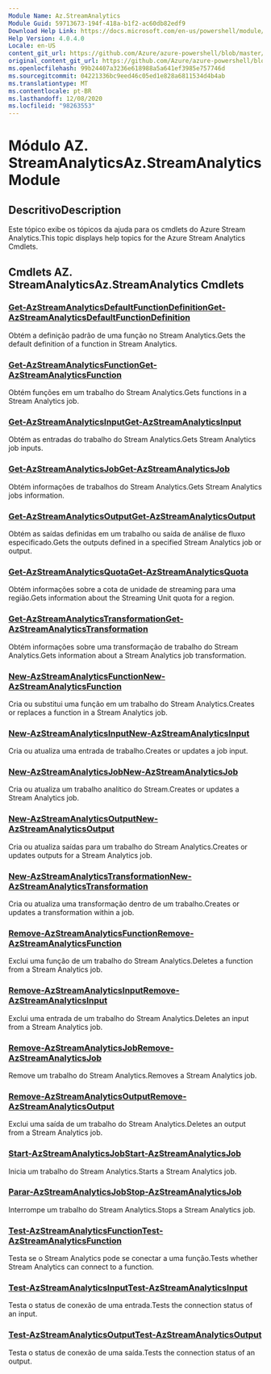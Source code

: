 ```yaml
---
Module Name: Az.StreamAnalytics
Module Guid: 59713673-194f-418a-b1f2-ac60db82edf9
Download Help Link: https://docs.microsoft.com/en-us/powershell/module/az.streamanalytics
Help Version: 4.0.4.0
Locale: en-US
content_git_url: https://github.com/Azure/azure-powershell/blob/master/src/StreamAnalytics/StreamAnalytics/help/Az.StreamAnalytics.md
original_content_git_url: https://github.com/Azure/azure-powershell/blob/master/src/StreamAnalytics/StreamAnalytics/help/Az.StreamAnalytics.md
ms.openlocfilehash: 99b24407a3236e618988a5a641ef3985e757746d
ms.sourcegitcommit: 04221336bc9eed46c05ed1e828a6811534d4b4ab
ms.translationtype: MT
ms.contentlocale: pt-BR
ms.lasthandoff: 12/08/2020
ms.locfileid: "98263553"
---
```

# <span data-ttu-id="b7c94-101">Módulo AZ. StreamAnalytics</span><span class="sxs-lookup"><span data-stu-id="b7c94-101">Az.StreamAnalytics Module</span></span>
## <span data-ttu-id="b7c94-102">Descritivo</span><span class="sxs-lookup"><span data-stu-id="b7c94-102">Description</span></span>
<span data-ttu-id="b7c94-103">Este tópico exibe os tópicos da ajuda para os cmdlets do Azure Stream Analytics.</span><span class="sxs-lookup"><span data-stu-id="b7c94-103">This topic displays help topics for the Azure Stream Analytics Cmdlets.</span></span>

## <span data-ttu-id="b7c94-104">Cmdlets AZ. StreamAnalytics</span><span class="sxs-lookup"><span data-stu-id="b7c94-104">Az.StreamAnalytics Cmdlets</span></span>
### [<span data-ttu-id="b7c94-105">Get-AzStreamAnalyticsDefaultFunctionDefinition</span><span class="sxs-lookup"><span data-stu-id="b7c94-105">Get-AzStreamAnalyticsDefaultFunctionDefinition</span></span>](Get-AzStreamAnalyticsDefaultFunctionDefinition.md)
<span data-ttu-id="b7c94-106">Obtém a definição padrão de uma função no Stream Analytics.</span><span class="sxs-lookup"><span data-stu-id="b7c94-106">Gets the default definition of a function in Stream Analytics.</span></span>

### [<span data-ttu-id="b7c94-107">Get-AzStreamAnalyticsFunction</span><span class="sxs-lookup"><span data-stu-id="b7c94-107">Get-AzStreamAnalyticsFunction</span></span>](Get-AzStreamAnalyticsFunction.md)
<span data-ttu-id="b7c94-108">Obtém funções em um trabalho do Stream Analytics.</span><span class="sxs-lookup"><span data-stu-id="b7c94-108">Gets functions in a Stream Analytics job.</span></span>

### [<span data-ttu-id="b7c94-109">Get-AzStreamAnalyticsInput</span><span class="sxs-lookup"><span data-stu-id="b7c94-109">Get-AzStreamAnalyticsInput</span></span>](Get-AzStreamAnalyticsInput.md)
<span data-ttu-id="b7c94-110">Obtém as entradas do trabalho do Stream Analytics.</span><span class="sxs-lookup"><span data-stu-id="b7c94-110">Gets Stream Analytics job inputs.</span></span>

### [<span data-ttu-id="b7c94-111">Get-AzStreamAnalyticsJob</span><span class="sxs-lookup"><span data-stu-id="b7c94-111">Get-AzStreamAnalyticsJob</span></span>](Get-AzStreamAnalyticsJob.md)
<span data-ttu-id="b7c94-112">Obtém informações de trabalhos do Stream Analytics.</span><span class="sxs-lookup"><span data-stu-id="b7c94-112">Gets Stream Analytics jobs information.</span></span>

### [<span data-ttu-id="b7c94-113">Get-AzStreamAnalyticsOutput</span><span class="sxs-lookup"><span data-stu-id="b7c94-113">Get-AzStreamAnalyticsOutput</span></span>](Get-AzStreamAnalyticsOutput.md)
<span data-ttu-id="b7c94-114">Obtém as saídas definidas em um trabalho ou saída de análise de fluxo especificado.</span><span class="sxs-lookup"><span data-stu-id="b7c94-114">Gets the outputs defined in a specified Stream Analytics job or output.</span></span>

### [<span data-ttu-id="b7c94-115">Get-AzStreamAnalyticsQuota</span><span class="sxs-lookup"><span data-stu-id="b7c94-115">Get-AzStreamAnalyticsQuota</span></span>](Get-AzStreamAnalyticsQuota.md)
<span data-ttu-id="b7c94-116">Obtém informações sobre a cota de unidade de streaming para uma região.</span><span class="sxs-lookup"><span data-stu-id="b7c94-116">Gets information about the Streaming Unit quota for a region.</span></span>

### [<span data-ttu-id="b7c94-117">Get-AzStreamAnalyticsTransformation</span><span class="sxs-lookup"><span data-stu-id="b7c94-117">Get-AzStreamAnalyticsTransformation</span></span>](Get-AzStreamAnalyticsTransformation.md)
<span data-ttu-id="b7c94-118">Obtém informações sobre uma transformação de trabalho do Stream Analytics.</span><span class="sxs-lookup"><span data-stu-id="b7c94-118">Gets information about a Stream Analytics job transformation.</span></span>

### [<span data-ttu-id="b7c94-119">New-AzStreamAnalyticsFunction</span><span class="sxs-lookup"><span data-stu-id="b7c94-119">New-AzStreamAnalyticsFunction</span></span>](New-AzStreamAnalyticsFunction.md)
<span data-ttu-id="b7c94-120">Cria ou substitui uma função em um trabalho do Stream Analytics.</span><span class="sxs-lookup"><span data-stu-id="b7c94-120">Creates or replaces a function in a Stream Analytics job.</span></span>

### [<span data-ttu-id="b7c94-121">New-AzStreamAnalyticsInput</span><span class="sxs-lookup"><span data-stu-id="b7c94-121">New-AzStreamAnalyticsInput</span></span>](New-AzStreamAnalyticsInput.md)
<span data-ttu-id="b7c94-122">Cria ou atualiza uma entrada de trabalho.</span><span class="sxs-lookup"><span data-stu-id="b7c94-122">Creates or updates a job input.</span></span>

### [<span data-ttu-id="b7c94-123">New-AzStreamAnalyticsJob</span><span class="sxs-lookup"><span data-stu-id="b7c94-123">New-AzStreamAnalyticsJob</span></span>](New-AzStreamAnalyticsJob.md)
<span data-ttu-id="b7c94-124">Cria ou atualiza um trabalho analítico do Stream.</span><span class="sxs-lookup"><span data-stu-id="b7c94-124">Creates or updates a Stream Analytics job.</span></span>

### [<span data-ttu-id="b7c94-125">New-AzStreamAnalyticsOutput</span><span class="sxs-lookup"><span data-stu-id="b7c94-125">New-AzStreamAnalyticsOutput</span></span>](New-AzStreamAnalyticsOutput.md)
<span data-ttu-id="b7c94-126">Cria ou atualiza saídas para um trabalho do Stream Analytics.</span><span class="sxs-lookup"><span data-stu-id="b7c94-126">Creates or updates outputs for a Stream Analytics job.</span></span>

### [<span data-ttu-id="b7c94-127">New-AzStreamAnalyticsTransformation</span><span class="sxs-lookup"><span data-stu-id="b7c94-127">New-AzStreamAnalyticsTransformation</span></span>](New-AzStreamAnalyticsTransformation.md)
<span data-ttu-id="b7c94-128">Cria ou atualiza uma transformação dentro de um trabalho.</span><span class="sxs-lookup"><span data-stu-id="b7c94-128">Creates or updates a transformation within a job.</span></span>

### [<span data-ttu-id="b7c94-129">Remove-AzStreamAnalyticsFunction</span><span class="sxs-lookup"><span data-stu-id="b7c94-129">Remove-AzStreamAnalyticsFunction</span></span>](Remove-AzStreamAnalyticsFunction.md)
<span data-ttu-id="b7c94-130">Exclui uma função de um trabalho do Stream Analytics.</span><span class="sxs-lookup"><span data-stu-id="b7c94-130">Deletes a function from a Stream Analytics job.</span></span>

### [<span data-ttu-id="b7c94-131">Remove-AzStreamAnalyticsInput</span><span class="sxs-lookup"><span data-stu-id="b7c94-131">Remove-AzStreamAnalyticsInput</span></span>](Remove-AzStreamAnalyticsInput.md)
<span data-ttu-id="b7c94-132">Exclui uma entrada de um trabalho do Stream Analytics.</span><span class="sxs-lookup"><span data-stu-id="b7c94-132">Deletes an input from a Stream Analytics job.</span></span>

### [<span data-ttu-id="b7c94-133">Remove-AzStreamAnalyticsJob</span><span class="sxs-lookup"><span data-stu-id="b7c94-133">Remove-AzStreamAnalyticsJob</span></span>](Remove-AzStreamAnalyticsJob.md)
<span data-ttu-id="b7c94-134">Remove um trabalho do Stream Analytics.</span><span class="sxs-lookup"><span data-stu-id="b7c94-134">Removes a Stream Analytics job.</span></span>

### [<span data-ttu-id="b7c94-135">Remove-AzStreamAnalyticsOutput</span><span class="sxs-lookup"><span data-stu-id="b7c94-135">Remove-AzStreamAnalyticsOutput</span></span>](Remove-AzStreamAnalyticsOutput.md)
<span data-ttu-id="b7c94-136">Exclui uma saída de um trabalho do Stream Analytics.</span><span class="sxs-lookup"><span data-stu-id="b7c94-136">Deletes an output from a Stream Analytics job.</span></span>

### [<span data-ttu-id="b7c94-137">Start-AzStreamAnalyticsJob</span><span class="sxs-lookup"><span data-stu-id="b7c94-137">Start-AzStreamAnalyticsJob</span></span>](Start-AzStreamAnalyticsJob.md)
<span data-ttu-id="b7c94-138">Inicia um trabalho do Stream Analytics.</span><span class="sxs-lookup"><span data-stu-id="b7c94-138">Starts a Stream Analytics job.</span></span>

### [<span data-ttu-id="b7c94-139">Parar-AzStreamAnalyticsJob</span><span class="sxs-lookup"><span data-stu-id="b7c94-139">Stop-AzStreamAnalyticsJob</span></span>](Stop-AzStreamAnalyticsJob.md)
<span data-ttu-id="b7c94-140">Interrompe um trabalho do Stream Analytics.</span><span class="sxs-lookup"><span data-stu-id="b7c94-140">Stops a Stream Analytics job.</span></span>

### [<span data-ttu-id="b7c94-141">Test-AzStreamAnalyticsFunction</span><span class="sxs-lookup"><span data-stu-id="b7c94-141">Test-AzStreamAnalyticsFunction</span></span>](Test-AzStreamAnalyticsFunction.md)
<span data-ttu-id="b7c94-142">Testa se o Stream Analytics pode se conectar a uma função.</span><span class="sxs-lookup"><span data-stu-id="b7c94-142">Tests whether Stream Analytics can connect to a function.</span></span>

### [<span data-ttu-id="b7c94-143">Test-AzStreamAnalyticsInput</span><span class="sxs-lookup"><span data-stu-id="b7c94-143">Test-AzStreamAnalyticsInput</span></span>](Test-AzStreamAnalyticsInput.md)
<span data-ttu-id="b7c94-144">Testa o status de conexão de uma entrada.</span><span class="sxs-lookup"><span data-stu-id="b7c94-144">Tests the connection status of an input.</span></span>

### [<span data-ttu-id="b7c94-145">Test-AzStreamAnalyticsOutput</span><span class="sxs-lookup"><span data-stu-id="b7c94-145">Test-AzStreamAnalyticsOutput</span></span>](Test-AzStreamAnalyticsOutput.md)
<span data-ttu-id="b7c94-146">Testa o status de conexão de uma saída.</span><span class="sxs-lookup"><span data-stu-id="b7c94-146">Tests the connection status of an output.</span></span>

